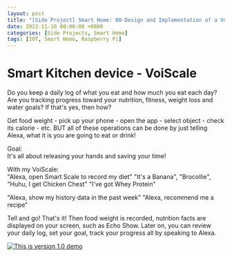 ```yaml
---
layout: post
title: "[Side Project] Smart Home: 00-Design and Implementation of a Voice Scale"
date: 2022-11-10 00:00:00 +0800
categories: [Side Projects, Smart Home]
tags: [IOT, Smart Home, Raspberry Pi]
---
```


# Smart Kitchen device - VoiScale
Do you keep a daily log of what you eat and how much you eat each day? Are you tracking progress toward your nutrition, fitness, weight loss and water goals? If that's yes, then how?

Get food weight - pick up your phone - open the app - select object - check its calorie - etc. BUT all of these operations can be done by just telling Alexa, what it is you are going to eat or drink! 

Goal: <br />
It's all about releasing your hands and saving your time!

With my VoiScale: <br />
"Alexa, open Smart Scale to record my diet"
"It's a Banana", 
"Brocollie", 
"Huhu, I get Chicken Chest"
"I've got Whey Protein" 

"Alexa, show my history data in the past week"
"Alexa, recommend me a recipe"

Tell and go! That's it! Then food weight is recorded, nutrition facts are displayed on your screen, such as Echo Show. Later on, you can review your daily log, set your goal, track your progress all by speaking to Alexa.  

[![This is version 1.0 demo](http://img.youtube.com/vi/6Fabb_frpvI/0.jpg)](https://www.youtube.com/watch?v=6Fabb_frpvI "An Smart Voice Weight Scale")




